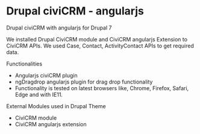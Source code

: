 # Drupal civiCRM - angularjs

Drupal civiCRM with angularjs for Drupal 7

We installed Drupal CiviCRM module and CiviCRM angularjs Extension to CiviCRM APIs. We used Case, Contact, ActivityContact APIs to get required data.

Functionalities

- Angularjs civiCRM plugin
- ngDragdrop angularjs plugin for drag drop functionality
- Functionality is tested on latest browsers like, Chrome, Firefox, Safari, Edge and with IE11.

External Modules used in Drupal Theme
- CiviCRM module
- CiviCRM angularjs extension


